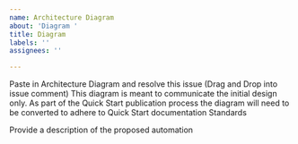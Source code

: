 ```yaml
---
name: Architecture Diagram
about: 'Diagram '
title: Diagram
labels: ''
assignees: ''

---
```


Paste in Architecture Diagram and resolve this issue
(Drag and Drop into issue comment)
This diagram is meant to communicate the initial design only. As part of the Quick Start publication process the diagram will need to be converted to adhere to Quick Start documentation Standards

Provide a description of the proposed automation
